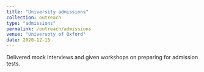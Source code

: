 ```yaml
---
title: "University admissions"
collection: outreach
type: "admissions"
permalink: /outreach/admissions
venue: "Universoty of Oxford"
date: 2020-12-15
---
```

Delivered mock interviews and given workshops on preparing for admission tests.
